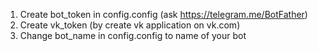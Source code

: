1) Create bot_token in config.config (ask https://telegram.me/BotFather)
2) Create vk_token (by create vk application on vk.com)
3) Change bot_name in config.config to name of your bot
